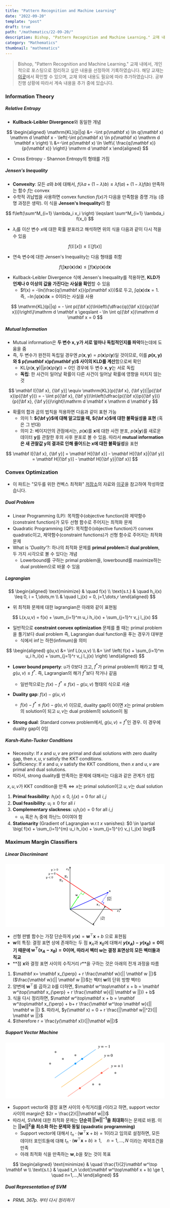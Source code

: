 ```yaml
---
title: "Pattern Recognition and Machine Learning"
date: "2022-09-20"
template: "post"
draft: true
path: "/mathematics/22-09-20/"
description: Bishop, "Pattern Recognition and Machine Learning." 교재 내에서, 개인적으로 포스팅으로 정리하고 싶은 내용을 선정하여 기록하였습니다. 교재는 이곳에서 확인할 수 있으며, 교재 외에 내용도 필요에 따라 추가하였습니다. 공부 진행 상황에 따라서 계속 내용을 추가 중에 있습니다.
category: "Mathematics"
thumbnail: "mathematics"
---
```


> Bishop, "Pattern Recognition and Machine Learning." 교재 내에서, 개인적으로 포스팅으로 정리하고 싶은 내용을 선정하여 기록하였습니다. 해당 교재는 [이곳](https://www.microsoft.com/en-us/research/people/cmbishop/#prml-book?from=http%3A%2F%2Fresearch.microsoft.com%2Fen-us%2Fum%2Fpeople%2Fcmbishop%2F)에서 확인할 수 있으며, 교재 외에 내용도 필요에 따라 추가하였습니다. 공부 진행 상황에 따라서 계속 내용을 추가 중에 있습니다.

### Information Theory

##### Relative Entropy

- **Kullback-Leibler Divergence**와 동일한 개념

$$
\begin{aligned}
\mathrm{KL}(p||q) 
&= -\int p(\mathbf x) \ln q(\mathbf x) \mathrm d \mathbf x  - \left(-\int p(\mathbf x) \ln p(\mathbf x) \mathrm d \mathbf x \right) \\
&=-\int p(\mathbf x) \ln \left\{ \frac{q(\mathbf x)}{p(\mathbf x)} \right\} \mathrm d \mathbf x
\end{aligned}
$$

- Cross Entropy - Shannon Entropy의 형태를 가짐

##### Jensen's Inequality

- **Convexity**: 모든 $a$와 $b$에 대해서, $f(\lambda a + (1-\lambda)b) \leqslant \lambda f(a) + (1-\lambda)f(b)$ 만족하는 함수 $f$는 convex
- 수학적 귀납법을 사용하면 convex function $f(x)$가 다음을 만족함을 증명 가능 (증명 과정은 생략). 이 식을 **Jensen's Inequality**라 함

$$
f\left(\sum^M_{i=1} \lambda_i x_i \right) \leqslant \sum^M_{i=1} \lambda_i f(x_i)
$$

- $\lambda_i$를 이산 변수 $x$에 대한 확률 분포라고 해석하면 위의 식을 다음과 같이 다시 적을 수 있음

$$
f(\mathbb E[x]) \leqslant \mathbb E[f(x)]
$$

- 연속 변수에 대한 Jensen's Inequality는 다음 형태를 취함

$$
f\left(\int \mathbf x p(\mathbf x)\mathrm d \mathbf x \right) \leqslant \int f(\mathbf x)p(\mathbf x)\mathrm d \mathbf x
$$

- Kullback-Leibler Divergence 식에 Jensen's Inequality를 적용하면, **KLD가 언제나 0 이상의 값을 가진다는 사실을 확인**할 수 있음
  - $f(x) = -\ln(\frac{q(\mathbf x)}{p(\mathbf x)})$로 두고, $\int q(\mathbf x)\mathrm d \mathbf x = 1$. 즉, $-\ln\int q(\mathbf x)\mathrm d \mathbf x = 0$이라는 사실을 사용


$$
\mathrm{KL}(p||q) = - \int p({\bf x})\ln\left\{\dfrac{q({\bf x})}{p({\bf x})}\right\}\mathrm d \mathbf x \geqslant - \ln \int q({\bf x})\mathrm d \mathbf x = 0
$$

##### Mutual Information

- Mutual information은 **두 변수 $\mathbf x, \mathbf y$가 서로 얼마나 독립적인지를 파악**하는데에 도움을 줌
- 즉, 두 변수가 완전히 독립일 경우엔 $p(\mathbf x, \mathbf y) = p(\mathbf x)p(\mathbf y)$일 것이므로, 이를 **$p(\mathbf x, \mathbf y)$와 $ p(\mathbf x)p(\mathbf y)$ 사이의 KLD를 계산**함으로써 확인
  - $\mathrm{KL}( p(\mathbf x, \mathbf y) || p(\mathbf x)p(\mathbf y))=0$인 경우에 두 변수 $\mathbf x, \mathbf y$는 서로 독립
  - **독립**: 한 사건이 일어날 확률이 다른 사건이 일어날 확률에 영향을 미치지 않는 것

$$
\mathbf I[{\bf x}, {\bf y}] \equiv \mathrm{KL}(p({\bf x}, {\bf y})||p({\bf x})p({\bf y})) = - \iint p({\bf x}, {\bf y})\ln\left(\dfrac{p({\bf x})p({\bf y})}{p({\bf x}, {\bf y})}\right)\mathrm d \mathbf x \mathrm d \mathbf y
$$

- 확률의 합과 곱의 법칙을 적용하면 다음과 같이 표현 가능
  - 의미 1: **${\bf y}$에 대해 알고있을 때, ${\bf x}$에 대한 불확실성을 표현** (혹은 그 반대)
  - 의미 2: 베이지안의 관점에서는, $p(\mathbf x)$를 $\mathbf x$에 대한 사전 분포, $p(\mathbf x | \mathbf y)$를 새로운 데이터 $\mathbf y$를 관찰한 후의 사후 분포로 볼 수 있음. 따라서 **mutual information은 새 관찰값 $\mathbf y$의 결과로 인해 줄어드는 $\mathbf x$에 대한 불확실성**을 표현 

$$
\mathbf I[{\bf x}, {\bf y}] = \mathbf H[{\bf x}] - \mathbf H[{\bf x}|{\bf y}] = \mathbf H[{\bf y}] - \mathbf H[{\bf y}|{\bf x}]
$$

### Convex Optimization

- 이 파트는 "모두를 위한 컨벡스 최적화" [저장소](https://github.com/convex-optimization-for-all/convex-optimization-for-all.github.io)의 자료와 [이곳](https://www.stat.cmu.edu/~ryantibs/convexopt-F16/)을 참고하여 작성하였습니다.

##### Dual Problem

- Linear Programming (LP): 목적함수(objective function)와 제약함수(constraint function)가 모두 선형 함수로 주어지는 최적화 문제
- Quadratic Programming (QP): 목적함수(objective function)가 convex quadratic이고, 제약함수(constraint functions)가 선형 함수로 주어지는 최적화 문제
- What is '*Duality*'?: 하나의 최적화 문제를 **primal problem**과 **dual problem**, 두 가지 시각으로 볼 수 있다는 개념
  - Lowerbound를 구하는 primal problem을, lowerbound를 maximize하는 dual problem으로 바꿀 수 있음

##### Lagrangian

$$
\begin{aligned}
\text{minimize} & \quad f(x)  \\
\text{s.t.}   & \quad h_i(x) \leq 0, i = 1,\dots,m \\
       & \quad l_j(x) = 0, j=1,\dots,r 
\end{aligned}
$$

- 위 최적화 문제에 대한 lagrangian은 아래와 같이 표현됨

$$
L(x,u,v) = f(x) + \sum_{i=1}^m u_i h_i(x) + \sum_{j=1}^r v_j l_j(x) 
$$

- 일반적으로 **constraint convex optimization** 문제를 풀 때는 primal problem을 풀기보다 dual problem 즉, Lagrangian dual function을 푸는 경우가 대부분
  - 식에서 $\inf$는 하한(infimum)을 의미


$$
\begin{aligned}
g(u,v) 
&= \inf L(x,u,v) \\
&= \inf \left( f(x) + \sum_{i=1}^m u_i h_i(x) + \sum_{j=1}^r v_j l_j(x) \right)
\end{aligned}
$$

- **Lower bound property**: $u$가 0보다 크고, $f^*$가 primal problem의 해라고 할 때, $g(u,v) \le f^\ast$. 즉, Lagrangian의 해가 $f^*$보다 작거나 같음
  - 일반적으로는 $f(x) -f^* \le f(x) - g(u,v)$ 형태의 식으로 서술
- **Duality gap**: $f(x) - g(u,v)$
  - $f(x) -f^* \le f(x) - g(u,v)$ 이므로, duality gap이 0이면 $x$는 primal problem의 solution이 되고 $u, v$는 dual problem의 solution이 됨

- **Strong dual**: Standard convex problem에서, $g(u,v)= f^*$인 경우. 이 경우에 duality gap이 0임

##### Karsh-Kuhn-Tucker Conditions


- Necessity: If $x$ and $u, v$ are primal and dual solutions with zero duality gap, then $x, u, v$ satisfy the KKT conditions.
- Sufficiency: If $x$ and $u, v$ satisfy the KKT conditions, then $x$ and $u, v$ are primal and dual solutions.
- 따라서, strong duality를 만족하는 문제에 대해서는 다음과 같은 관계가 성립

$$
\text{$x,u,v$가 KKT condition을 만족} \iff \text{$x$는 primal solution이고 $u,v$는 dual solution}
$$

1. **Primal feasibility**: $h_i(x) \le 0, \ l_j(x) = 0 \text{ for all } i, j$
2. **Dual feasibility**: $u_i \ge 0 \text{ for all } i$
3. **Complementary slackness**: $u_ih_i(x) = 0 \text{ for all } i, j$
   - $u_i$ 혹은 $h_i$ 중에 하난느 0이여야 함
4. **Stationarity** (Gradient of Lagrangian w.r.t $x$ vanishes): $0 \in \partial \big( f(x) + \sum_{i=1}^{m} u_i h_i(x) + \sum_{j=1}^{r} v_j l_j(x) \big)$

### Maximum Margin Classifiers

##### Linear Discriminant

![img](../img/PRML1.png)

- 선형 판별 함수는 가장 단순하게 $y(\mathbf x) = \mathbf w^\top\mathbf x + b$ 으로 표현됨
- $\mathbf w$의 특징: 결정 표면 상에 존재하는 두 점 $\mathbf x_A$과 $\mathbf x_B$에 대해서 **$y(\mathbf x_A) - y(\mathbf x_B) = 0$이기 때문에 $\mathbf w^\top(\mathbf x_A - \mathbf x_B)=0$이며, 따라서 벡터 $\mathbf w$는 결정 표면상의 모든 벡터들과 직교**
- **점 $\mathbf x$와 결정 표면 사이의 수직거리 $r$**을 구하는 것은 아래의 전개 과정을 따름

1. $\mathbf x= \mathbf x_{\perp} + r \frac{\mathbf w}{|| \mathbf w ||}$ ($\frac{\mathbf w}{|| \mathbf w ||}$는 벡터 $\mathbf w$의 단위 방향 벡터)
2. 양변에 $\mathbf w^\top$를 곱하고 $b$를 더하면, $\mathbf w^\top\mathbf x + b = \mathbf w^\top(\mathbf x_{\perp} + r \frac{\mathbf w}{|| \mathbf w ||}) + b$
3. 식을 다시 정리하면, $\mathbf w^\top\mathbf x + b = \mathbf w^\top\mathbf x_{\perp} + b+ r \frac{\mathbf w^\top \mathbf w}{|| \mathbf w ||} $. 따라서, $y(\mathbf x) = 0 + r \frac{||\mathbf w||^2}{|| \mathbf w ||}$
4. $\therefore r = \frac{y(\mathbf x)}{||\mathbf w||}$

##### Support Vector Machine

![img](../img/PRML2.png)

- Support vector와 결정 표면 사이의 수직거리를 $r$이라고 하면, support vector 사이의 margin은 $2r = \frac{2}{||\mathbf w||}$
- 따라서, SVM에 대한 최적화 문제는 **단순히 $||\mathbf w||^{-1}$을 최대화**하는 문제로 바뀜. 이는 **$||\mathbf w||^{2}$을 최소화 하는 문제와 동일 (quadratic programming)**
  - Support vector에 대해서 $t_n\cdot(\mathbf w^\top\mathbf x + b)=1$이라고 임의로 설정하면, 모든 데이터 포인트들에 대해 $t_n\cdot(\mathbf w^\top\mathbf x + b) \ge 1, \quad n=1,...,N$ 이라는 제약조건을 만족
  - 아래 최적화 식을 만족하는 $\mathbf w, b$을 찾는 것이 목표

$$
\begin{aligned}
\text{minimize} & \quad \frac{1}{2}\mathbf w^\top \mathbf w \\
\text{s.t.}   & \quad t_n \cdot(\mathbf w^\top\mathbf x + b) \ge 1, \quad n=1,...,N
\end{aligned}
$$

##### Dual Representation of SVM

- *PRML 367p. 부터 다시 정리하기*

